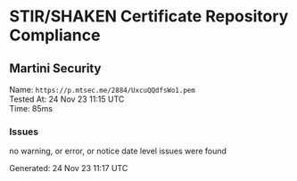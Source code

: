 # STIR/SHAKEN Certificate Repository Compliance

## Martini Security

Name: `https://p.mtsec.me/2884/UxcuQQdfsWo1.pem`\
Tested At: 24 Nov 23 11:15 UTC\
Time: 85ms

### Issues

no warning, or error, or notice date level issues were found

Generated: 24 Nov 23 11:17 UTC